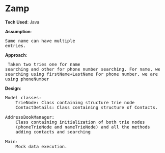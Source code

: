 # Zamp

**Tech Used**: Java

**Assumption**:
    <pre>Same name can have multiple entries.</pre>

**Approach**:
    <pre> Taken two tries one for name searching and other
  for phone number searching.
  For name, we are searching using firstName+LastName
  For phone number, we are searching using phoneNumber</pre>
**Design**:
<pre>
Model classes:
    TrieNode: Class containing structure trie node
    ContactDetails: Class containing structure of Contacts.

AddressBookManager:
    Class containing initialization of both trie nodes
    (phoneTrieNode and nameTrieNode) and all the methods
    adding contacts and searching 

Main:
    Mock data execution.

</pre>